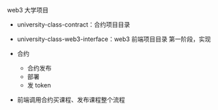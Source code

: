 web3 大学项目

- university-class-contract：合约项目目录
- university-class-web3-interface：web3 前端项目目录
  第一阶段，实现
- 合约

  - 合约发布
  - 部署
  - 发 token

- 前端调用合约买课程、发布课程整个流程
